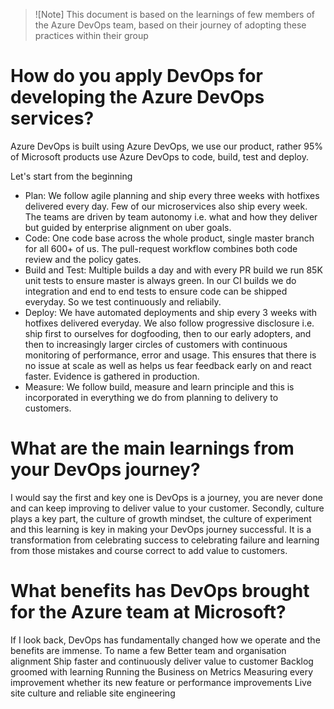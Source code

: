 >![Note] This document is based on the learnings of few members of the Azure DevOps team, based on their journey of adopting these practices within their group

# How do you apply DevOps for developing the Azure DevOps services?
Azure DevOps is built using Azure DevOps, we use our product, rather 95% of Microsoft products use Azure DevOps to code, build, test and deploy.

Let's start from the beginning
* Plan: We follow agile planning and ship every three weeks with hotfixes delivered every day. Few of our microservices also ship every week. The teams are driven by team autonomy i.e. what and how they deliver but guided by enterprise alignment on uber goals. 
* Code: One code base across the whole product, single master branch for all 600+ of us. The pull-request workflow combines both code review and the policy gates. 
* Build and Test: Multiple builds a day and with every PR build we run 85K unit tests to ensure master is always green. In our CI builds we do integration and end to end tests to ensure code can be shipped everyday. So we test continuously and reliabily. 
* Deploy: We have automated deployments and ship every 3 weeks with hotfixes delivered everyday. We also follow progressive disclosure i.e. ship first to ourselves for dogfooding, then to our early adopters, and then to increasingly larger circles of customers with continuous monitoring of performance, error and usage. This ensures that there is no issue at scale as well as helps us fear feedback early on and react faster. Evidence is gathered in production. 
* Measure: We follow build, measure and learn principle and this is incorporated in everything we do from planning to delivery to customers.

# What are the main learnings from your DevOps journey?
I would say the first and key one is DevOps is a journey, you are never done and can keep improving to deliver value to your customer. Secondly, culture plays a key part, the culture of growth mindset, the culture of experiment and this learning is key in making your DevOps journey successful. It is a transformation from celebrating success to celebrating failure and learning from those mistakes and course correct to add value to customers.

# What benefits has DevOps brought for the Azure team at Microsoft?
If I look back, DevOps has fundamentally changed how we operate and the benefits are immense. To name a few
Better team and organisation alignment
Ship faster and continuously deliver value to customer
Backlog groomed with learning
Running the Business on Metrics
Measuring every improvement whether its new feature or performance improvements
Live site culture and reliable site engineering

